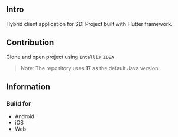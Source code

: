 ## Intro

Hybrid client application for SDI Project built with Flutter framework.

## Contribution

Clone and open project using `IntelliJ IDEA`

> Note: The repository uses **17** as the default Java version.

## Information

### Build for

+ Android
+ iOS
+ Web

